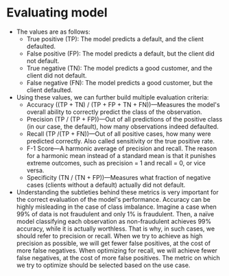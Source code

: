 # Evaluating model

* The values are as follows:
  * True positive (TP): The model predicts a default, and the client defaulted.
  * False positive (FP): The model predicts a default, but the client did not default.
  * True negative (TN): The model predicts a good customer, and the client did not default.
  * False negative (FN): The model predicts a good customer, but the client defaulted.
* Using these values, we can further build multiple evaluation criteria:
  * Accuracy ((TP + TN) / (TP + FP + TN + FN))—Measures the model's overall ability to correctly predict the class of the observation.
  * Precision (TP / (TP + FP))—Out of all predictions of the positive class (in our case, the default), how many observations indeed defaulted.
  * Recall (TP /(TP + FN))—Out of all positive cases, how many were predicted correctly. Also called sensitivity or the true positive rate.
  * F-1 Score—A harmonic average of precision and recall. The reason for a harmonic mean instead of a standard mean is that it punishes extreme outcomes, such as precision = 1 and recall = 0, or vice versa.
  * Specificity (TN / (TN + FP))—Measures what fraction of negative cases (clients without a default) actually did not default.
* Understanding the subtleties behind these metrics is very important for the correct evaluation of the model's performance. Accuracy can be highly misleading in the case of class imbalance. Imagine a case when 99% of data is not fraudulent and only 1% is fraudulent. Then, a naïve model classifying each observation as non-fraudulent achieves 99% accuracy, while it is actually worthless. That is why, in such cases, we should refer to precision or recall. When we try to achieve as high precision as possible, we will get fewer false positives, at the cost of more false negatives. When optimizing for recall, we will achieve fewer false negatives, at the cost of more false positives. The metric on which we try to optimize should be selected based on the use case.

